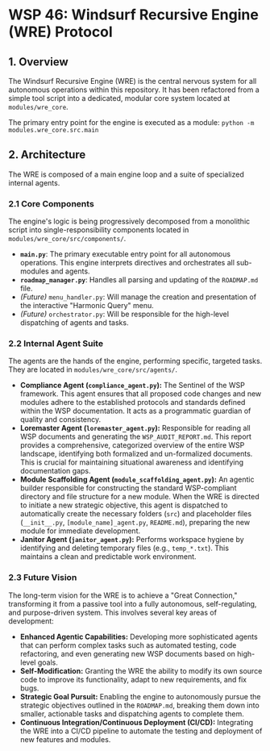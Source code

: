 # WSP 46: Windsurf Recursive Engine (WRE) Protocol

## 1. Overview

The Windsurf Recursive Engine (WRE) is the central nervous system for all autonomous operations within this repository. It has been refactored from a simple tool script into a dedicated, modular core system located at `modules/wre_core`.

The primary entry point for the engine is executed as a module:
`python -m modules.wre_core.src.main`

## 2. Architecture

The WRE is composed of a main engine loop and a suite of specialized internal agents.

### 2.1 Core Components
The engine's logic is being progressively decomposed from a monolithic script into single-responsibility components located in `modules/wre_core/src/components/`.

-   **`main.py`**: The primary executable entry point for all autonomous operations. This engine interprets directives and orchestrates all sub-modules and agents.
-   **`roadmap_manager.py`**: Handles all parsing and updating of the `ROADMAP.md` file.
-   _(Future)_ `menu_handler.py`: Will manage the creation and presentation of the interactive "Harmonic Query" menu.
-   _(Future)_ `orchestrator.py`: Will be responsible for the high-level dispatching of agents and tasks.

### 2.2 Internal Agent Suite
The agents are the hands of the engine, performing specific, targeted tasks. They are located in `modules/wre_core/src/agents/`.

-   **Compliance Agent (`compliance_agent.py`):** The Sentinel of the WSP framework. This agent ensures that all proposed code changes and new modules adhere to the established protocols and standards defined within the WSP documentation. It acts as a programmatic guardian of quality and consistency.
-   **Loremaster Agent (`loremaster_agent.py`):** Responsible for reading all WSP documents and generating the `WSP_AUDIT_REPORT.md`. This report provides a comprehensive, categorized overview of the entire WSP landscape, identifying both formalized and un-formalized documents. This is crucial for maintaining situational awareness and identifying documentation gaps.
-   **Module Scaffolding Agent (`module_scaffolding_agent.py`):** An agentic builder responsible for constructing the standard WSP-compliant directory and file structure for a new module. When the WRE is directed to initiate a new strategic objective, this agent is dispatched to automatically create the necessary folders (`src`) and placeholder files (`__init__.py`, `[module_name]_agent.py`, `README.md`), preparing the new module for immediate development.
-   **Janitor Agent (`janitor_agent.py`):** Performs workspace hygiene by identifying and deleting temporary files (e.g., `temp_*.txt`). This maintains a clean and predictable work environment.

### 2.3 Future Vision
The long-term vision for the WRE is to achieve a "Great Connection," transforming it from a passive tool into a fully autonomous, self-regulating, and purpose-driven system. This involves several key areas of development:
-   **Enhanced Agentic Capabilities:** Developing more sophisticated agents that can perform complex tasks such as automated testing, code refactoring, and even generating new WSP documents based on high-level goals.
-   **Self-Modification:** Granting the WRE the ability to modify its own source code to improve its functionality, adapt to new requirements, and fix bugs.
-   **Strategic Goal Pursuit:** Enabling the engine to autonomously pursue the strategic objectives outlined in the `ROADMAP.md`, breaking them down into smaller, actionable tasks and dispatching agents to complete them.
-   **Continuous Integration/Continuous Deployment (CI/CD):** Integrating the WRE into a CI/CD pipeline to automate the testing and deployment of new features and modules. 